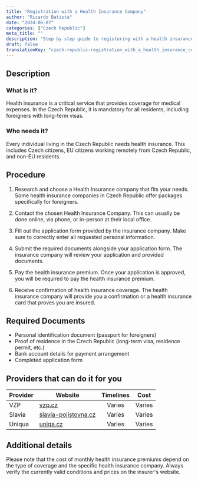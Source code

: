 ```yaml
---
title: "Registration with a Health Insurance Company"
author: "Ricardo Batista"
date: "2024-06-07"
categories: ["Czech Republic"]
meta_title: ""
description: "Step by step guide to registering with a health insurance company in the Czech Republic "
draft: false
translationKey: "czech-republic-registration_with_a_health_insurance_company"
---
```


## Description
### What is it?
Health insurance is a critical service that provides coverage for medical expenses. In the Czech Republic, it is mandatory for all residents, including foreigners with long-term visas.

### Who needs it?
Every individual living in the Czech Republic needs health insurance. This includes Czech citizens, EU citizens working remotely from Czech Republic, and non-EU residents.

## Procedure

1. Research and choose a Health Insurance company that fits your needs. Some health insurance companies in Czech Republic offer packages specifically for foreigners.

2. Contact the chosen Health Insurance Company. This can usually be done online, via phone, or in-person at their local office.

3. Fill out the application form provided by the insurance company. Make sure to correctly enter all requested personal information.

4. Submit the required documents alongside your application form. The insurance company will review your application and provided documents.

5. Pay the health insurance premium. Once your application is approved, you will be required to pay the health insurance premium.

6. Receive confirmation of health insurance coverage. The health insurance company will provide you a confirmation or a health insurance card that proves you are insured.

## Required Documents

- Personal identification document (passport for foreigners) 
- Proof of residence in the Czech Republic (long-term visa, residence permit, etc.)
- Bank account details for payment arrangement
- Completed application form

## Providers that can do it for you

| Provider        |     Website     |     Timelines    |       Cost      |
| --------------- | --------------- |  :-------------: | :-------------: |
| VZP            |  [vzp.cz](http://www.vzp.cz/)       |      Varies      |        Varies       |
| Slavia         | [slavia-pojistovna.cz](https://www.slavia-pojistovna.cz/)        |    Varies    |    Varies    |
| Uniqua      | [uniqa.cz](https://www.uniqa.cz/)   |    Varies  |   Varies   |

## Additional details
Please note that the cost of monthly health insurance premiums depend on the type of coverage and the specific health insurance company. Always verify the currently valid conditions and prices on the insurer's website.